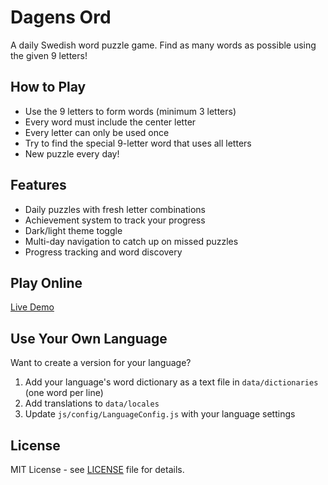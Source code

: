 <!-- Made by AI with human assistance -->
# Dagens Ord

A daily Swedish word puzzle game. Find as many words as possible using the given 9 letters!

## How to Play

- Use the 9 letters to form words (minimum 3 letters)
- Every word must include the center letter
- Every letter can only be used once
- Try to find the special 9-letter word that uses all letters
- New puzzle every day!

## Features

- Daily puzzles with fresh letter combinations
- Achievement system to track your progress
- Dark/light theme toggle
- Multi-day navigation to catch up on missed puzzles
- Progress tracking and word discovery

## Play Online

[Live Demo](https://ordodox.github.io/dagens-ord) 

## Use Your Own Language

Want to create a version for your language? 

1. Add your language's word dictionary as a text file in `data/dictionaries` (one word per line)
2. Add translations to `data/locales`
3. Update `js/config/LanguageConfig.js` with your language settings

## License

MIT License - see [LICENSE](LICENSE) file for details.
